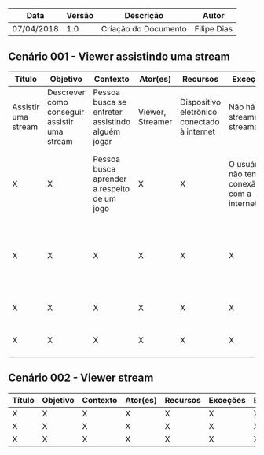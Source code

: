 |Data|Versão|Descrição|Autor|
|----|------|---------|-----|
|07/04/2018|1.0|Criação do Documento|Filipe Dias|


## Cenário 001 - Viewer assistindo uma stream

|Título|Objetivo|Contexto|Ator(es)|Recursos|Exceções|Episódios|
|---------|---------|---------|---------|---------|---------|---------|
|Assistir uma stream|Descrever como conseguir assistir uma stream|Pessoa busca se entreter assistindo alguém jogar|Viewer, Streamer|Dispositivo eletrônico conectado à internet|Não há streamers streamando|Pessoa está a procura de algo para se entreter|
|X|X|Pessoa busca aprender a respeito de um jogo|X|X|O usuário não tem conexão com a internet|Pessoa está mexendo em alguma rede social|
|X|X|X|X|X|X|Pessoa encontra o link de um Streamer em atividade|
|X|X|X|X|X|X|Pessoa acede ao link|
|X|X|X|X|X|X|Pessoa assiste a stream|


## Cenário 002 - Viewer  stream

|Título|Objetivo|Contexto|Ator(es)|Recursos|Exceções|Episódios|
|---------|---------|---------|---------|---------|---------|---------|
|X|X|X|X|X|X|X|
|X|X|X|X|X|X|X|
|X|X|X|X|X|X|X|